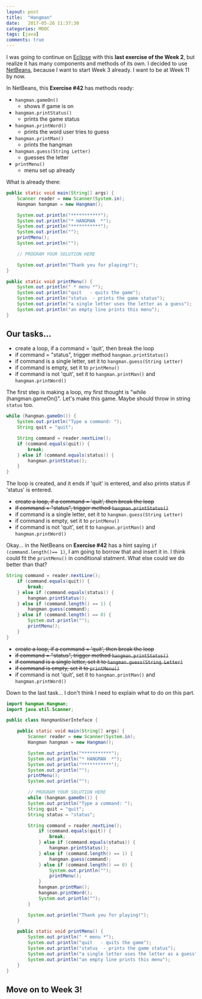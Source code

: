 ```yaml
---
layout: post
title:  "Hangman"
date:   2017-05-26 11:37:30
categories: MOOC
tags: [java]
comments: true
---
```


I was going to continue on [Eclipse][Eclipse] with this <strong>last exercise of the Week 2</strong>, but realize it has many components and methods of its own. I decided to use [NetBeans][NetBeans], because I want to start Week 3 already. I want to be at Week 11 by now.

In NetBeans, this <strong>Exercise #42</strong> has methods ready:

- `hangman.gameOn()`
    - shows if game is on
- `hangman.printStatus()`
    - prints the game status
- `hangman.printWord()`
    - prints the word user tries to guess
- `hangman.printMan()`
    - prints the hangman
- `hangman.guess(String Letter)`
    - guesses the letter
- `printMenu()`
    - menu set up already


What is already there:

```java
public static void main(String[] args) {
    Scanner reader = new Scanner(System.in);
    Hangman hangman = new Hangman();

    System.out.println("***********");
    System.out.println("* HANGMAN  *");
    System.out.println("***********");
    System.out.println("");
    printMenu();
    System.out.println("");

    // PROGRAM YOUR SOLUTION HERE

    System.out.println("Thank you for playing!");
}

public static void printMenu() {
    System.out.println(" * menu *");
    System.out.println("quit   - quits the game");
    System.out.println("status  - prints the game status");
    System.out.println("a single letter uses the letter as a guess");
    System.out.println("an empty line prints this menu");
}

```

## Our tasks...

- create a loop, if a command = 'quit', then break the loop
- if command = "status", trigger method `hangman.printStatus()`
- if command is a single letter, set it to `hangman.guess(String Letter)`
- if command is empty, set it to `printMenu()`
- if command is not 'quit', set it to `hangman.printMan()` and `hangman.printWord()`

The first step is making a loop, my first thought is "while (hangman.gameOn()". Let's make this game. Maybe should throw in string `status` too.

```java
while (hangman.gameOn()) {
    System.out.println("Type a command: ");
    String quit = "quit";

    String command = reader.nextLine();
    if (command.equals(quit)) {
        break;
    } else if (command.equals(status)) {
        hangman.printStatus();
    }
}
```

The loop is created, and it ends if 'quit' is entered, and also prints status if 'status' is entered.

- ~~create a loop, if a command = 'quit', then break the loop~~
- ~~if command = "status", trigger method `hangman.printStatus()`~~
- if command is a single letter, set it to `hangman.guess(String Letter)`
- if command is empty, set it to `printMenu()`
- if command is not 'quit', set it to `hangman.printMan()` and `hangman.printWord()`

Okay... in the NetBeans on <strong>Exercise #42</strong> has a hint saying `if (command.length()== 1)`, I am going to borrow that and insert it in. I think could fit the `printMenu()` in conditional statment. What else could we do better than that?

```java
String command = reader.nextLine();
    if (command.equals(quit)) {
        break;
    } else if (command.equals(status)) {
        hangman.printStatus();
    } else if (command.length() == 1) {
        hangman.guess(command);
    } else if (command.length() == 0) {
        System.out.println("");
        printMenu();
    }
}
```

- ~~create a loop, if a command = 'quit', then break the loop~~
- ~~if command = "status", trigger method `hangman.printStatus()`~~
- ~~if command is a single letter, set it to `hangman.guess(String Letter)`~~
- ~~if command is empty, set it to `printMenu()`~~
- if command is not 'quit', set it to `hangman.printMan()` and `hangman.printWord()`

Down to the last task... I don't think I need to explain what to do on this part.

```java
import hangman.Hangman;
import java.util.Scanner;

public class HangmanUserInteface {

    public static void main(String[] args) {
        Scanner reader = new Scanner(System.in);
        Hangman hangman = new Hangman();

        System.out.println("***********");
        System.out.println("* HANGMAN  *");
        System.out.println("***********");
        System.out.println("");
        printMenu();
        System.out.println("");

        // PROGRAM YOUR SOLUTION HERE
        while (hangman.gameOn()) {
        System.out.println("Type a command: ");
        String quit = "quit";
        String status = "status";

        String command = reader.nextLine();
            if (command.equals(quit)) {
                break;
            } else if (command.equals(status)) {
                hangman.printStatus();
            } else if (command.length() == 1) {
                hangman.guess(command);
            } else if (command.length() == 0) {
                System.out.println("");
                printMenu();
            }
            hangman.printMan();
            hangman.printWord();
            System.out.println("");
        }

        System.out.println("Thank you for playing!");
    }

    public static void printMenu() {
        System.out.println(" * menu *");
        System.out.println("quit   - quits the game");
        System.out.println("status  - prints the game status");
        System.out.println("a single letter uses the letter as a guess");
        System.out.println("an empty line prints this menu");
    }
}

```

## Move on to Week 3!


[NetBeans]: https://www.netbeans.org
[Eclipse]: http://www.eclipse.org/downloads/packages/
[MOOC.FI]: https://www.mooc.fi/
